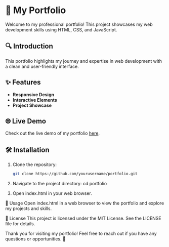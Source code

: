# 🌟 My Portfolio

Welcome to my professional portfolio! This project showcases my web development skills using HTML, CSS, and JavaScript.

## 🔍 Introduction

This portfolio highlights my journey and expertise in web development with a clean and user-friendly interface.

## ✨ Features

- **Responsive Design**
- **Interactive Elements**
- **Project Showcase**

## 🌐 Live Demo

Check out the live demo of my portfolio [here](https://elijahgummer.github.io).

## 🛠️ Installation

1. Clone the repository:
   ```bash
   git clone https://github.com/yourusername/portfolio.git

2. Navigate to the project directory:
    cd portfolio

3. Open index.html in your web browser.


🚀 Usage
Open index.html in a web browser to view the portfolio and explore my projects and skills.

📜 License
This project is licensed under the MIT License. See the LICENSE file for details.

Thank you for visiting my portfolio! Feel free to reach out if you have any questions or opportunities. 🚀

